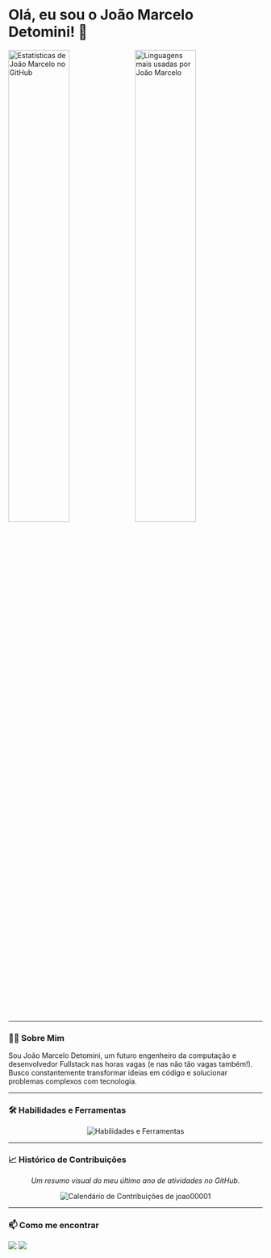 # Olá, eu sou o João Marcelo Detomini! 👋

<p align="left">
  <img src="https://github-readme-stats.vercel.app/api?username=joao00001&show_icons=true&theme=dracula&include_all_commits=true&count_private=true" alt="Estatísticas de João Marcelo no GitHub" width="49%"/>
  <img src="https://github-readme-stats.vercel.app/api/top-langs/?username=joao00001&layout=compact&langs_count=7&theme=dracula" alt="Linguagens mais usadas por João Marcelo" width="49%"/>
</p>

---

### 👨‍💻 Sobre Mim

<p align="left">
  Sou João Marcelo Detomini, um futuro engenheiro da computação e desenvolvedor Fullstack nas horas vagas (e nas não tão vagas também!). Busco constantemente transformar ideias em código e solucionar problemas complexos com tecnologia.
</p>

---

### 🛠️ Habilidades e Ferramentas

<p align="center">
  <img src="https://skillicons.dev/icons?i=javascript,typescript,react,nextjs,nodejs,python,java,html,css,tailwind,styledcomponents,git,github,vscode,figma" alt="Habilidades e Ferramentas"/>
</p>

---

### 📈 Histórico de Contribuições

<p align="center">
  <em>Um resumo visual do meu último ano de atividades no GitHub.</em>
</p>
<p align="center">
  <img src="https://ghchart.rshah.org/joao00001" alt="Calendário de Contribuições de joao00001" />
</p>

---

### 📫 Como me encontrar

<p align="left">
  <a href="https://linkedin.com/in/SEU-USUARIO-AQUI" target="_blank"><img src="https://img.shields.io/badge/-LinkedIn-%230077B5?style=for-the-badge&logo=linkedin&logoColor=white" target="_blank"></a>
  <a href="mailto:SEU-EMAIL-AQUI@example.com"><img src="https://img.shields.io/badge/-Gmail-%23333?style=for-the-badge&logo=gmail&logoColor=white" target="_blank"></a>
</p>
